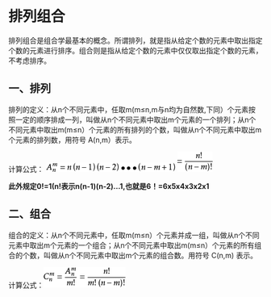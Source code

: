 # 排列组合

排列组合是组合学最基本的概念。所谓排列，就是指从给定个数的元素中取出指定个数的元素进行排序。组合则是指从给定个数的元素中仅仅取出指定个数的元素，不考虑排序。

## 一、排列

排列的定义：从n个不同元素中，任取m(m≤n,m与n均为自然数,下同）个元素按照一定的顺序排成一列，叫做从n个不同元素中取出m个元素的一个排列；从n个不同元素中取出m(m≤n）个元素的所有排列的个数，叫做从n个不同元素中取出m个元素的排列数，用符号 A(n,m）表示。

计算公式：   ![排列](../imgs/排列.jpg) ![排列](../imgs/排列1.jpg)

**此外规定0!=1(n!表示n(n-1)(n-2)...1,也就是6！=6x5x4x3x2x1**

## 二、组合

组合的定义：从n个不同元素中，任取m(m≤n）个元素并成一组，叫做从n个不同元素中取出m个元素的一个组合；从n个不同元素中取出m(m≤n）个元素的所有组合的个数，叫做从n个不同元素中取出m个元素的组合数。用符号 C(n,m) 表示。

计算公式：![组合](../imgs/组合.jpg)
